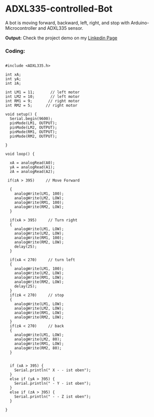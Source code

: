 # ADXL335-controlled-Bot
A bot is moving forward, backward, left, right, and stop with Arduino-Microcontroller  and ADXL335 sensor.

**Output:** Check the project demo on my [Linkedin Page](https://www.linkedin.com/posts/manish-pakhira-bb7333171_adxlabr335-paralyzedabrpatient-robotics-activity-6622495226718146561-liZw)

### Coding:

```

#include <ADXL335.h>

int xA;
int yA;
int zA;

int LM1 = 11;       // left motor
int LM2 = 10;       // left motor
int RM1 = 9;       // right motor
int RM2 = 5;      // right motor
 
void setup() {
  Serial.begin(9600);
  pinMode(LM1, OUTPUT);
  pinMode(LM2, OUTPUT);
  pinMode(RM1, OUTPUT);
  pinMode(RM2, OUTPUT);

}
 
void loop() {
 
  xA = analogRead(A0);
  yA = analogRead(A1);
  zA = analogRead(A2);
 
 if(zA > 395)     // Move Forward

  {
    analogWrite(LM1, 100);
    analogWrite(LM2, LOW);
    analogWrite(RM1, 100);
    analogWrite(RM2, LOW);
  }
  
  if(xA > 395)     // Turn right
  {
    analogWrite(LM1, LOW);
    analogWrite(LM2, LOW);
    analogWrite(RM1, 100);
    analogWrite(RM2, LOW);
    delay(25);
  }
  
  if(xA < 270)     // turn left
  {
    analogWrite(LM1, 100);
    analogWrite(LM2, LOW);
    analogWrite(RM1, LOW);
    analogWrite(RM2, LOW);
    delay(25);
  } 
  if(zA < 270)     // stop
  {
    analogWrite(LM1, LOW);
    analogWrite(LM2, LOW);
    analogWrite(RM1, LOW);
    analogWrite(RM2, LOW);
  }
  if(zA < 270)     // back
  {
    analogWrite(LM1, LOW);
    analogWrite(LM2, 80);
    analogWrite(RM1, LOW);
    analogWrite(RM2, 80);
  }
  

  if (xA > 395) {
    Serial.println(" X - - ist oben");
  } 
  else if (yA > 395) {
    Serial.println(" - Y - ist oben");
  }
  else if (zA > 395) {
    Serial.println(" - - Z ist oben");
  }
 
}

```
